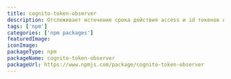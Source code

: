 ```yaml
---
title: cognito-token-observer
description: Отслеживает истечение срока действия access и id токенов Amazon Cognito. Обновляется по истечении срока действия.
tags: ['npm']
categories: ['npm packages']
featuredImage:
iconImage:
packageType: npm
packageName: cognito-token-observer
packageUrl: https://www.npmjs.com/package/cognito-token-observer
---
```

